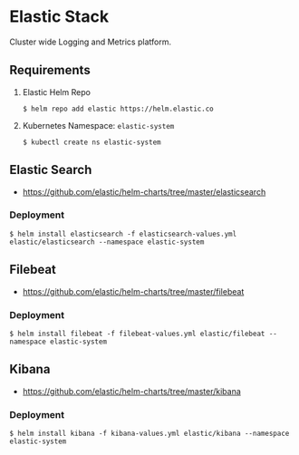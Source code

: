 # Elastic Stack

Cluster wide Logging and Metrics platform.

## Requirements

1. Elastic Helm Repo

    ```shell
    $ helm repo add elastic https://helm.elastic.co
    ```

2. Kubernetes Namespace: `elastic-system`

    ```shell
    $ kubectl create ns elastic-system
    ```

## Elastic Search

- https://github.com/elastic/helm-charts/tree/master/elasticsearch

### Deployment

```shell
$ helm install elasticsearch -f elasticsearch-values.yml elastic/elasticsearch --namespace elastic-system 
```

## Filebeat

- https://github.com/elastic/helm-charts/tree/master/filebeat

### Deployment

```shell
$ helm install filebeat -f filebeat-values.yml elastic/filebeat --namespace elastic-system 
```
## Kibana

- https://github.com/elastic/helm-charts/tree/master/kibana

### Deployment

```shell
$ helm install kibana -f kibana-values.yml elastic/kibana --namespace elastic-system 
```
